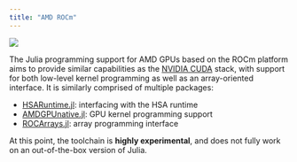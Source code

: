 ```yaml
---
title: "AMD ROCm"
---
```


[![][docs-master-img]][docs-master-url]

[docs-master-img]: https://img.shields.io/badge/docs-master-blue.svg
[docs-master-url]: https://juliagpu.gitlab.io/AMDGPUnative.jl/

The Julia programming support for AMD GPUs based on the ROCm platform aims to provide
similar capabilities as the [NVIDIA CUDA](/cuda/) stack, with support for both low-level
kernel programming as well as an array-oriented interface. It is similarly comprised of
multiple packages:

- [HSARuntime.jl](https://github.com/jpsamaroo/HSARuntime.jl): interfacing with the HSA runtime
- [AMDGPUnative.jl](https://github.com/JuliaGPU/AMDGPUnative.jl): GPU kernel programming support
- [ROCArrays.jl](https://github.com/jpsamaroo/ROCArrays.jl): array programming interface

At this point, the toolchain is **highly experimental**, and does not fully work on an
out-of-the-box version of Julia.
